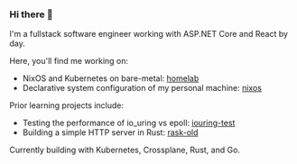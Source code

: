 ### Hi there 👋

I'm a fullstack software engineer working with ASP.NET Core and React by day.

Here, you'll find me working on:

- NixOS and Kubernetes on bare-metal: [homelab](https://github.com/ryanseipp/homelab)
- Declarative system configuration of my personal machine: [nixos](https://github.com/ryanseipp/nixos)

Prior learning projects include:

- Testing the performance of io_uring vs epoll: [iouring-test](https://github.com/ryanseipp/iouring-test)
- Building a simple HTTP server in Rust: [rask-old](https://github.com/ryanseipp/rask-old)

Currently building with Kubernetes, Crossplane, Rust, and Go.
